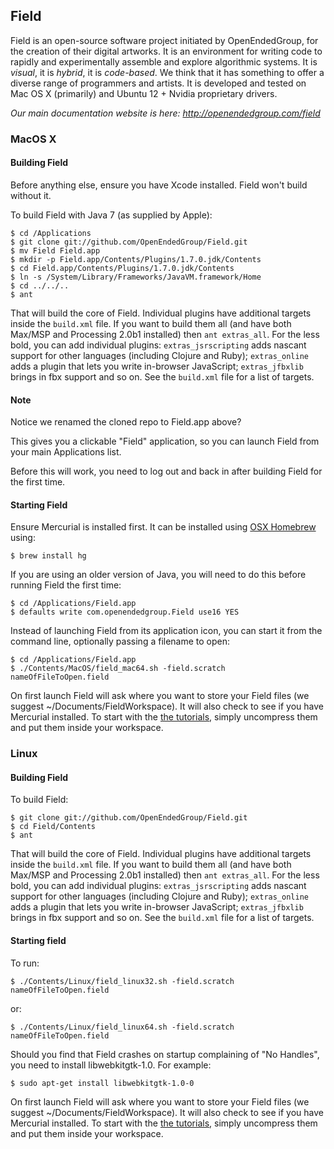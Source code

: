 ## Field

Field is an open-source software project initiated by OpenEndedGroup, for the creation of their digital artworks. It is an environment for writing code to rapidly and experimentally assemble and explore algorithmic systems. It is _visual_, it is _hybrid_, it is _code-based_. We think that it has something to offer a diverse range of programmers and artists. It is developed and tested on Mac OS X (primarily) and Ubuntu 12 + Nvidia proprietary drivers.

*Our main documentation website is here: http://openendedgroup.com/field*

### MacOS X

#### Building Field

Before anything else, ensure you have Xcode installed.  Field won't build without it.

To build Field with Java 7 (as supplied by Apple):

	$ cd /Applications
	$ git clone git://github.com/OpenEndedGroup/Field.git
	$ mv Field Field.app
	$ mkdir -p Field.app/Contents/Plugins/1.7.0.jdk/Contents
	$ cd Field.app/Contents/Plugins/1.7.0.jdk/Contents
	$ ln -s /System/Library/Frameworks/JavaVM.framework/Home
	$ cd ../../..
	$ ant

That will build the core of Field. Individual plugins have additional targets inside the `build.xml` file. If you want to build them all (and have both Max/MSP and Processing 2.0b1 installed) then `ant extras_all`. For the less bold, you can add individual plugins: `extras_jsrscripting` adds nascant support for other languages (including Clojure and Ruby); `extras_online` adds a plugin that lets you write in-browser JavaScript; `extras_jfbxlib` brings in fbx support and so on. See the `build.xml` file for a list of targets.

#### Note

Notice we renamed the cloned repo to Field.app above?

This gives you a clickable "Field" application, so you can launch Field from your main Applications list.

Before this will work, you need to log out and back in after building Field for the first time.


#### Starting Field

Ensure Mercurial is installed first.  It can be installed using [OSX Homebrew](http://brew.sh) using:

	$ brew install hg

If you are using an older version of Java, you will need to do this before running Field the first time:

	$ cd /Applications/Field.app
	$ defaults write com.openendedgroup.Field use16 YES

Instead of launching Field from its application icon, you can start it from the command line, optionally passing a filename to open:

	$ cd /Applications/Field.app
	$ ./Contents/MacOS/field_mac64.sh -field.scratch nameOfFileToOpen.field

On first launch Field will ask where you want to store your Field files (we suggest ~/Documents/FieldWorkspace). It will also check to see if you have Mercurial installed. To start with the [the tutorials](http://openendedgroup.com/field/FieldGATech), simply uncompress them and put them inside your workspace.


### Linux

#### Building Field

To build Field:

	$ git clone git://github.com/OpenEndedGroup/Field.git
	$ cd Field/Contents
	$ ant

That will build the core of Field. Individual plugins have additional targets inside the `build.xml` file. If you want to build them all (and have both Max/MSP and Processing 2.0b1 installed) then `ant extras_all`. For the less bold, you can add individual plugins: `extras_jsrscripting` adds nascant support for other languages (including Clojure and Ruby); `extras_online` adds a plugin that lets you write in-browser JavaScript; `extras_jfbxlib` brings in fbx support and so on. See the `build.xml` file for a list of targets.


#### Starting field

To run:

	$ ./Contents/Linux/field_linux32.sh -field.scratch nameOfFileToOpen.field

or:

	$ ./Contents/Linux/field_linux64.sh -field.scratch nameOfFileToOpen.field

Should you find that Field crashes on startup complaining of "No Handles", you need to install libwebkitgtk-1.0. For example:

	$ sudo apt-get install libwebkitgtk-1.0-0

On first launch Field will ask where you want to store your Field files (we suggest ~/Documents/FieldWorkspace). It will also check to see if you have Mercurial installed. To start with the [the tutorials](http://openendedgroup.com/field/FieldGATech), simply uncompress them and put them inside your workspace.

